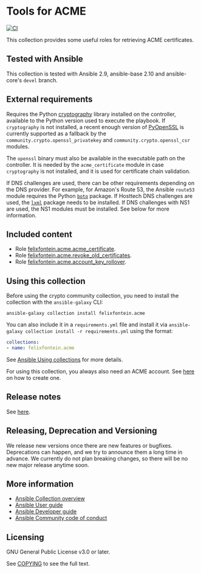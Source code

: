 # Tools for ACME
[![CI](https://github.com/felixfontein/ansible-acme/workflows/CI/badge.svg?event=push)](https://github.com/felixfontein/ansible-acme/actions)

This collection provides some useful roles for retrieving ACME certificates.

## Tested with Ansible

This collection is tested with Ansible 2.9, ansible-base 2.10 and ansible-core's `devel` branch.

## External requirements

Requires the Python [cryptography](https://pypi.org/project/cryptography/) library installed on the controller, available to the Python version used to execute the playbook. If `cryptography` is not installed, a recent enough version of [PyOpenSSL](https://pypi.org/project/pyOpenSSL/) is currently supported as a fallback by the `community.crypto.openssl_privatekey` and `community.crypto.openssl_csr` modules.

The `openssl` binary must also be available in the executable path on the controller. It is needed by the `acme_certificate` module in case `cryptography` is not installed, and it is used for certificate chain validation.

If DNS challenges are used, there can be other requirements depending on the DNS provider. For example, for Amazon's Route 53, the Ansible `route53` module requires the Python [`boto`](https://pypi.org/project/boto/) package. If Hosttech DNS challenges are used, the [`lxml`](https://pypi.org/project/lxml/) package needs to be installed. If DNS challenges with NS1 are used, the NS1 modules must be installed. See below for more information.

## Included content

- Role [felixfontein.acme.acme_certificate](https://github.com/felixfontein/ansible-acme/tree/main/README.acme_certificate.md).
- Role [felixfontein.acme.revoke_old_certificates](https://github.com/felixfontein/ansible-acme/tree/main/README.revoke_old_certificates.md).
- Role [felixfontein.acme.account_key_rollover](https://github.com/felixfontein/ansible-acme/tree/main/README.account_key_rollover.md).

## Using this collection

Before using the crypto community collection, you need to install the collection with the `ansible-galaxy` CLI:
```
ansible-galaxy collection install felixfontein.acme
```

You can also include it in a `requirements.yml` file and install it via `ansible-galaxy collection install -r requirements.yml` using the format:

```yaml
collections:
- name: felixfontein.acme
```

See [Ansible Using collections](https://docs.ansible.com/ansible/latest/user_guide/collections_using.html) for more details.

For using this collection, you always also need an ACME account. See [here](https://github.com/felixfontein/ansible-acme/tree/main/README.acme-account.md) on how to create one.

## Release notes

See [here](https://github.com/felixfontein/ansible-acme/tree/main/CHANGELOG.rst).

## Releasing, Deprecation and Versioning

We release new versions once there are new features or bugfixes. Deprecations can happen, and we try to announce them a long time in advance. We currently do not plan breaking changes, so there will be no new major release anytime soon.

## More information

- [Ansible Collection overview](https://github.com/ansible-collections/overview)
- [Ansible User guide](https://docs.ansible.com/ansible/latest/user_guide/index.html)
- [Ansible Developer guide](https://docs.ansible.com/ansible/latest/dev_guide/index.html)
- [Ansible Community code of conduct](https://docs.ansible.com/ansible/latest/community/code_of_conduct.html)

## Licensing

GNU General Public License v3.0 or later.

See [COPYING](https://www.gnu.org/licenses/gpl-3.0.txt) to see the full text.
